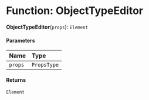 # Function: ObjectTypeEditor

**ObjectTypeEditor**(`props`): `Element`

#### Parameters

| Name | Type |
| :------ | :------ |
| `props` | `PropsType` |

#### Returns

`Element`
